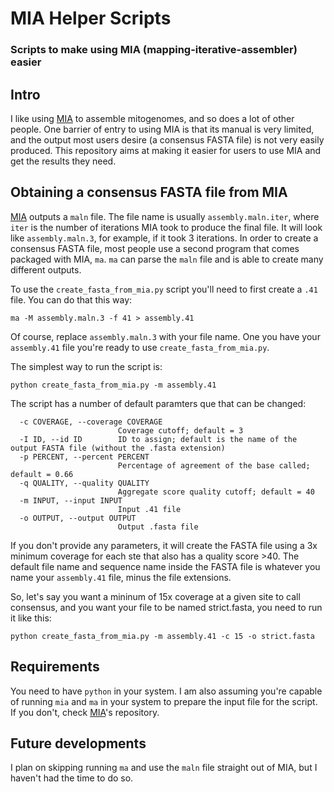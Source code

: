# MIA Helper Scripts
### Scripts to make using MIA (mapping-iterative-assembler) easier

## Intro

I like using [MIA](https://github.com/mpieva/mapping-iterative-assembler/) to assemble mitogenomes, and so does a lot of other people. One barrier of entry to using MIA is that its manual is very limited, and the output most users desire (a consensus FASTA file) is not very easily produced. This repository aims at making it easier for users to use MIA and get the results they need.

## Obtaining a consensus FASTA file from MIA

[MIA](https://github.com/mpieva/mapping-iterative-assembler/) outputs a `maln` file. The file name is usually `assembly.maln.iter`, where `iter` is the number of iterations MIA took to produce the final file. It will look like `assembly.maln.3`, for example, if it took 3 iterations. In order to create a consensus FASTA file, most people use a second program that comes packaged with MIA, `ma`. `ma` can parse the `maln` file and is able to create many different outputs.

To use the `create_fasta_from_mia.py` script you'll need to first create a `.41` file. You can do that this way:

```
ma -M assembly.maln.3 -f 41 > assembly.41
```
Of course, replace `assembly.maln.3` with your file name. One you have your `assembly.41` file you're ready to use `create_fasta_from_mia.py`.

The simplest way to run the script is:

```
python create_fasta_from_mia.py -m assembly.41
```

The script has a number of default paramters que that can be changed:

```
  -c COVERAGE, --coverage COVERAGE
                        Coverage cutoff; default = 3
  -I ID, --id ID        ID to assign; default is the name of the output FASTA file (without the .fasta extension)
  -p PERCENT, --percent PERCENT
                        Percentage of agreement of the base called; default = 0.66
  -q QUALITY, --quality QUALITY
                        Aggregate score quality cutoff; default = 40
  -m INPUT, --input INPUT
                        Input .41 file
  -o OUTPUT, --output OUTPUT
                        Output .fasta file
```

If you don't provide any parameters, it will create the FASTA file using a 3x minimum coverage for each ste that also has a quality score >40. The default file name and sequence name inside the FASTA file is whatever you name your `assembly.41` file, minus the file extensions.

So, let's say you want a mininum of 15x coverage at a given site to call consensus, and you want your file to be named strict.fasta, you need to run it like this:

```
python create_fasta_from_mia.py -m assembly.41 -c 15 -o strict.fasta
```

## Requirements

You need to have `python` in your system. I am also assuming you're capable of running `mia` and `ma` in your system to prepare the input file for the script. If you don't, check [MIA](https://github.com/mpieva/mapping-iterative-assembler/)'s repository.

## Future developments

I plan on skipping running `ma` and use the `maln` file straight out of MIA, but I haven't had  the time to do so.
